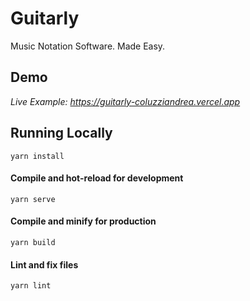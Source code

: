 # Guitarly

Music Notation Software. Made Easy.

## Demo

_Live Example: https://guitarly-coluzziandrea.vercel.app_

## Running Locally

```
yarn install
```

#### Compile and hot-reload for development

```
yarn serve
```

#### Compile and minify for production

```
yarn build
```

#### Lint and fix files

```
yarn lint
```
